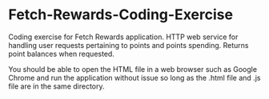 # Fetch-Rewards-Coding-Exercise
Coding exercise for Fetch Rewards application.
HTTP web service for handling user requests pertaining to points and points spending.
Returns point balances when requested. 

You should be able to open the HTML file in a web browser such as Google Chrome and run the
application without issue so long as the .html file and .js file are in the same directory.
